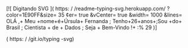 [![ Digitando  SVG ]( https: / /readme-typing-svg.herokuapp.com/ ? color=1E90FF&size= 35 ¢er= true &vCenter= true &width= 1000 &lines= OLÁ ,+ Meu +nome+é+Úrsula+ Fernanda ; Tenho+26+anos+;Sou +do+ Brasil ; Cientista + de + Dados ; Seja + Bem-Vindo !+ :% 29 )]

( https: / /git.io/typing -svg)
